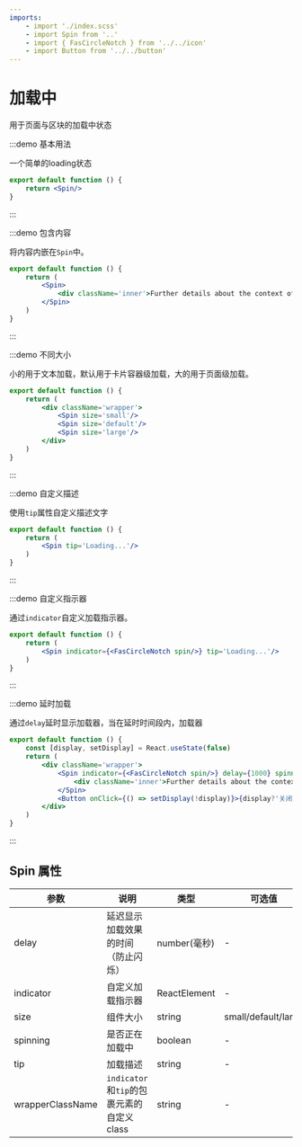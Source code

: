```yaml
---
imports:
    - import './index.scss'
    - import Spin from '..'
    - import { FasCircleNotch } from '../../icon'
    - import Button from '../../button'
---
```

# 加载中

用于页面与区块的加载中状态

:::demo 基本用法

一个简单的loading状态

```jsx
export default function () {
    return <Spin/>
}
```

:::

:::demo 包含内容

将内容内嵌在`Spin`中。

```jsx
export default function () {
    return (
        <Spin>
            <div className='inner'>Further details about the context of this alert.</div>
        </Spin>
    )
}
```

:::

:::demo 不同大小

小的用于文本加载，默认用于卡片容器级加载，大的用于页面级加载。

```jsx
export default function () {
    return (
        <div className='wrapper'>
            <Spin size='small'/>
            <Spin size='default'/>
            <Spin size='large'/>
        </div>
    )
}
```

:::

:::demo 自定义描述

使用`tip`属性自定义描述文字

```jsx
export default function () {
    return (
        <Spin tip='Loading...'/>
    )
}
```

:::

:::demo 自定义指示器

通过`indicator`自定义加载指示器。

```jsx
export default function () {
    return (
        <Spin indicator={<FasCircleNotch spin/>} tip='Loading...'/>
    )
}
```

:::

:::demo 延时加载

通过`delay`延时显示加载器，当在延时时间段内，加载器

```jsx
export default function () {
    const [display, setDisplay] = React.useState(false)
    return (
        <div className='wrapper'>
            <Spin indicator={<FasCircleNotch spin/>} delay={1000} spinning={display} tip='Loading...'>
                <div className='inner'>Further details about the context of this alert.</div>
            </Spin>
            <Button onClick={() => setDisplay(!display)}>{display?'关闭':'打开'}</Button>
        </div>
    )
}
```

:::

## Spin 属性

| 参数    | 说明        | 类型       | 可选值   | 默认值 |
| ------- | -------- | --------- | ------------ | ------ |
| delay|延迟显示加载效果的时间（防止闪烁）|number(毫秒)|-|-|
| indicator|自定义加载指示器|ReactElement|-|-|
|size|组件大小|string|small/default/large|default|
|spinning|是否正在加载中|boolean|-|true|
|tip|加载描述|string|-|-|
|wrapperClassName|`indicator`和`tip`的包裹元素的自定义class|string|-|-|
